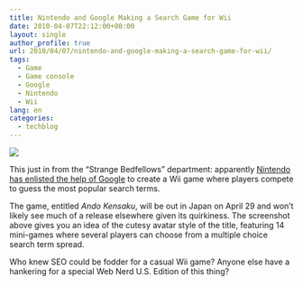```yaml
---
title: Nintendo and Google Making a Search Game for Wii
date: 2010-04-07T22:12:00+00:00
layout: single
author_profile: true
url: 2010/04/07/nintendo-and-google-making-a-search-game-for-wii/
tags:
  - Game
  - Game console
  - Google
  - Nintendo
  - Wii
lang: en
categories: 
  - techblog
---
```

[![](http://2.bp.blogspot.com/_vaUVXcmC3OI/S7z7nUncUQI/AAAAAAAAB0E/0NcH0eLpflQ/s400/ando-kensaku-640.jpg)](http://2.bp.blogspot.com/_vaUVXcmC3OI/S7z7nUncUQI/AAAAAAAAB0E/0NcH0eLpflQ/s1600-h/ando-kensaku-640.jpg)

This just in from the “Strange Bedfellows” department: apparently [Nintendo has enlisted the help of Google](http://www.engadget.com/2010/04/07/nintendo-teams-with-google-for-glorified-google-fight-gameplay/) to create a Wii game where players compete to guess the most popular search terms.

The game, entitled _Ando Kensaku_, will be out in Japan on April 29 and won’t likely see much of a release elsewhere given its quirkiness. The screenshot above gives you an idea of the cutesy avatar style of the title, featuring 14 mini-games where several players can choose from a multiple choice search term spread.

Who knew SEO could be fodder for a casual Wii game? Anyone else have a hankering for a special Web Nerd U.S. Edition of this thing?